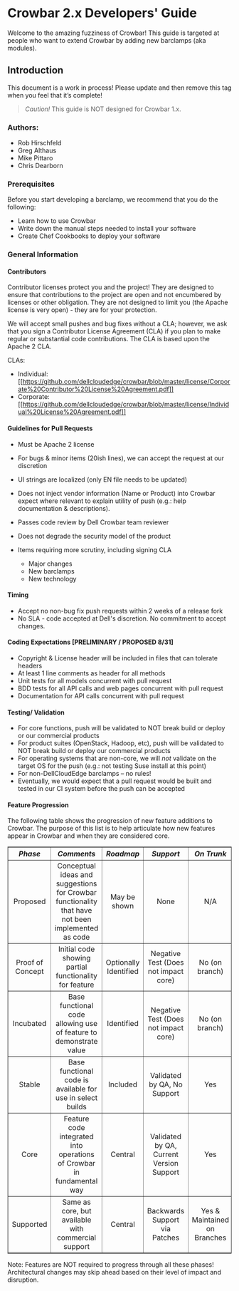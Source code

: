 # Crowbar 2.x Developers' Guide

Welcome to the amazing fuzziness of Crowbar!  This guide is targeted at people who want to extend Crowbar by adding new barclamps (aka modules). 

## Introduction
This document is a work in process!  Please update and then remove this tag when you feel that it’s complete!

> _Caution!_ This guide is NOT designed for Crowbar 1.x.

### Authors:

* Rob Hirschfeld
* Greg Althaus
* Mike Pittaro
* Chris Dearborn

### Prerequisites

Before you start developing a barclamp, we recommend that you do the following:

*	Learn how to use Crowbar
*	Write down the manual steps needed to install your software
*	Create Chef Cookbooks to deploy your software

### General Information

#### Contributors

Contributor licenses protect you and the project!  They are designed to ensure that contributions to the project are open and not encumbered by licenses or other obligation.  They are not designed to limit you (the Apache license is very open) - they are for your protection.

We will accept small pushes and bug fixes without a CLA; however, we ask that you sign a Contributor License Agreement (CLA) if you plan to make regular or substantial code contributions.  The CLA is based upon the Apache 2 CLA.

CLAs:

* Individual:[[https://github.com/dellcloudedge/crowbar/blob/master/license/Corporate%20Contributor%20License%20Agreement.pdf]]
* Corporate: [[https://github.com/dellcloudedge/crowbar/blob/master/license/Individual%20License%20Agreement.pdf]]

#### Guidelines for Pull Requests

   * Must be Apache 2 license
   * For bugs & minor items (20ish lines), we can accept the request at our discretion
   * UI strings are localized (only EN file needs to be updated)
   * Does not inject vendor information (Name or Product) into Crowbar expect where relevant to explain utility of push (e.g.: help documentation & descriptions).
   * Passes code review by Dell Crowbar team reviewer
   * Does not degrade the security model of the product

   * Items requiring more scrutiny, including signing CLA 
      * Major changes
      * New barclamps
      * New technology

#### Timing

   * Accept no non-bug fix push requests within 2 weeks of a release fork
   * No SLA - code accepted at Dell's discretion. No commitment to accept changes.

#### Coding Expectations [PRELIMINARY / PROPOSED 8/31]
   * Copyright & License header will be included in files that can tolerate headers
   * At least 1 line comments as header for all methods
   * Unit tests for all models concurrent with pull request
   * BDD tests for all API calls and web pages concurrent with pull request
   * Documentation for API calls concurrent with pull request

#### Testing/ Validation

   * For core functions, push will be validated to NOT break build or deploy or our commercial products
   * For product suites (OpenStack, Hadoop, etc), push will be validated to NOT break build or deploy our commercial products
   * For operating systems that are non-core, we will _not_ validate on the target OS for the push (e.g.: not testing Suse install at this point)
   * For non-DellCloudEdge barclamps &ndash; no rules!
   * Eventually, we would expect that a pull request would be built and tested in our CI system before the push can be accepted

#### Feature Progression

The following table shows the progression of new feature additions to Crowbar. The purpose of this list is to help articulate how new features appear in Crowbar and when they are considered core.

<table border=1>
<thead><tr>
<th align="center"><em>Phase</em></th>
<th align="center"><em>Comments</em></th>
<th align="center"><em>Roadmap</em></th>
<th align="center"><em>Support</em></th>
<th align="center"><em>On Trunk</em></th>
</tr></thead>
<tbody>
<tr>
<td align="center">Proposed</td>
<td align="center">Conceptual ideas and suggestions for Crowbar functionality that have not been implemented as code</td>
<td align="center">May be shown</td>
<td align="center">None</td>
<td align="center">N/A</td>
</tr>
<tr>
<td align="center">Proof of Concept</td>
<td align="center">Initial code showing partial functionality for feature</td>
<td align="center">Optionally Identified</td>
<td align="center">Negative Test (Does not impact core)</td>
<td align="center">No (on branch)</td>
</tr>
<tr>
<td align="center">Incubated</td>
<td align="center">Base functional code allowing use of feature to demonstrate value</td>
<td align="center">Identified</td>
<td align="center">Negative Test (Does not impact core)</td>
<td align="center">No (on branch)</td>
</tr>
<tr>
<td align="center">Stable</td>
<td align="center">Base functional code is available for use in select builds</td>
<td align="center">Included</td>
<td align="center">Validated by QA, No Support</td>
<td align="center">Yes</td>
</tr>
<tr>
<td align="center">Core</td>
<td align="center">Feature code integrated into operations of Crowbar in fundamental way</td>
<td align="center">Central</td>
<td align="center">Validated by QA, Current Version Support</td>
<td align="center">Yes</td>
</tr>
<tr>
<td align="center">Supported</td>
<td align="center">Same as core, but available with commercial support</td>
<td align="center">Central</td>
<td align="center">Backwards Support via Patches</td>
<td align="center">Yes &amp; Maintained on Branches</td>
</tr>
</tbody>
</table>

Note: Features are NOT required to progress through all these phases! Architectural changes may skip ahead based on their level of impact and disruption.